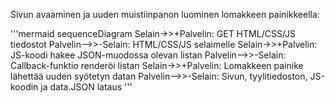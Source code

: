 Sivun avaaminen ja uuden muistiinpanon luominen lomakkeen painikkeella:

'''mermaid
sequenceDiagram
    Selain->>+Palvelin: GET HTML/CSS/JS tiedostot
    Palvelin-->>-Selain: HTML/CSS/JS selaimelle
    Selain->>+Palvelin: JS-koodi hakee JSON-muodossa olevan listan
    Palvelin-->>-Selain: Callback-funktio renderöi listan
    Selain->>+Palvelin: Lomakkeen painike lähettää uuden syötetyn datan
    Palvelin-->>-Selain: Sivun, tyylitiedoston, JS-koodin ja data.JSON lataus
'''
